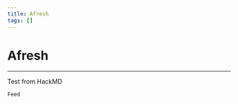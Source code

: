 ```yaml
---
title: Afresh
tags: []
---
```

# Afresh

- - -

Test from HackMD

`Feed`

<!--stackedit_data:
eyJoaXN0b3J5IjpbMTgyMDY2Mjg4NSwzNzg4MTU1XX0=
-->